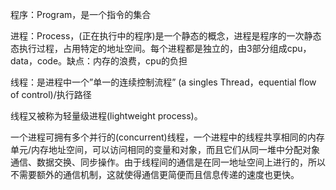 程序：Program，是一个指令的集合

进程：Process，(正在执行中的程序)是一个静态的概念，进程是程序的一次静态态执行过程，占用特定的地址空间。每个进程都是独立的，由3部分组成cpu，data，code。缺点：内存的浪费，cpu的负担

线程：是进程中一个”单一的连续控制流程” (a singles Thread，equential flow of control)/执行路径

线程又被称为轻量级进程(lightweight process)。

一个进程可拥有多个并行的(concurrent)线程，一个进程中的线程共享相同的内存单元/内存地址空间，可以访问相同的变量和对象，而且它们从同一堆中分配对象通信、数据交换、同步操作。由于线程间的通信是在同一地址空间上进行的，所以不需要额外的通信机制，这就使得通信更简便而且信息传递的速度也更快。
